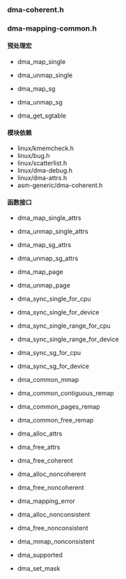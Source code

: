 

### dma-coherent.h


### dma-mapping-common.h

#### 预处理宏

* dma_map_single
* dma_unmap_single
* dma_map_sg
* dma_unmap_sg

* dma_get_sgtable

#### 模块依赖

* linux/kmemcheck.h
* linux/bug.h
* linux/scatterlist.h
* linux/dma-debug.h
* linux/dma-attrs.h
* asm-generic/dma-coherent.h

#### 函数接口

* dma_map_single_attrs
* dma_unmap_single_attrs
* dma_map_sg_attrs
* dma_unmap_sg_attrs
* dma_map_page
* dma_unmap_page

* dma_sync_single_for_cpu
* dma_sync_single_for_device
* dma_sync_single_range_for_cpu
* dma_sync_single_range_for_device
* dma_sync_sg_for_cpu
* dma_sync_sg_for_device

* dma_common_mmap
* dma_common_contiguous_remap
* dma_common_pages_remap
* dma_common_free_remap

* dma_alloc_attrs
* dma_free_attrs
* dma_free_coherent
* dma_alloc_noncoherent
* dma_free_noncoherent
* dma_mapping_error
* dma_alloc_nonconsistent
* dma_free_nonconsistent
* dma_mmap_nonconsistent

* dma_supported
* dma_set_mask
